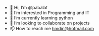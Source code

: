 - 👋 Hi, I’m @pabalat
- 👀 I’m interested in Programming and IT
- 🌱 I’m currently learning python
- 💞️ I’m looking to collaborate on projects
- 📫 How to reach me hmdin@hotmail.com

<!---
pabalat/pabalat is a ✨ special ✨ repository because its `README.md` (this file) appears on your GitHub profile.
You can click the Preview link to take a look at your changes.
--->
